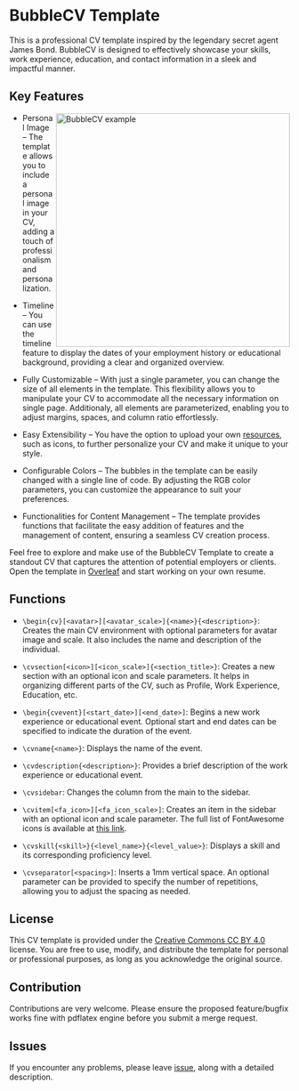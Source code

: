 # BubbleCV Template

This is a professional CV template inspired by the legendary secret agent James Bond.
BubbleCV is designed to effectively showcase your skills, work experience, education, and contact information in a sleek and impactful manner.

## Key Features

<img src="assets/BubbleCV.png" alt="BubbleCV example"  align="right" width="420" />

- Personal Image – The template allows you to include a personal image in your CV, adding a touch of professionalism and personalization.

- Timeline – You can use the timeline feature to display the dates of your employment history or educational background, providing a clear and organized overview.

- Fully Customizable – With just a single parameter, you can change the size of all elements in the template. This flexibility allows you to manipulate your CV to accommodate all the necessary information on single page. Additionaly, all elements are parameterized, enabling you to adjust margins, spaces, and column ratio effortlessly.

- Easy Extensibility – You have the option to upload your own [resources](resources/), such as icons, to further personalize your CV and make it unique to your style.

- Configurable Colors – The bubbles in the template can be easily changed with a single line of code. By adjusting the RGB color parameters, you can customize the appearance to suit your preferences.

- Functionalities for Content Management – The template provides functions that facilitate the easy addition of features and the management of content, ensuring a seamless CV creation process.

Feel free to explore and make use of the BubbleCV Template to create a standout CV that captures the attention of potential employers or clients.
Open the template in [Overleaf](https://www.overleaf.com/latex/templates/bubblecv/bcynnjktwqsx) and start working on your own resume.


## Functions

- `\begin{cv}[<avatar>][<avatar_scale>]{<name>}{<description>}`: Creates the main CV environment with optional parameters for avatar image and scale. It also includes the name and description of the individual.

- `\cvsection[<icon>][<icon_scale>]{<section_title>}`: Creates a new section with an optional icon and scale parameters. It helps in organizing different parts of the CV, such as Profile, Work Experience, Education, etc.

- `\begin{cvevent}[<start_date>][<end_date>]`: Begins a new work experience or educational event. Optional start and end dates can be specified to indicate the duration of the event.

- `\cvname{<name>}`: Displays the name of the event.

- `\cvdescription{<description>}`: Provides a brief description of the work experience or educational event.

- `\cvsidebar`: Changes the column from the main to the sidebar.

- `\cvitem[<fa_icon>][<fa_icon_scale>]`: Creates an item in the sidebar with an optional icon and scale parameter. The full list of FontAwesome icons is available at [this link](https://mirrors.ibiblio.org/CTAN/fonts/fontawesome/doc/fontawesome.pdf).

- `\cvskill{<skill>}{<level_name>}{<level_value>}`: Displays a skill and its corresponding proficiency level.

- `\cvseparator[<spacing>]`: Inserts a 1mm vertical space. An optional parameter can be provided to specify the number of repetitions, allowing you to adjust the spacing as needed.


## License

This CV template is provided under the [Creative Commons CC BY 4.0](LICENSE) license. You are free to use, modify, and distribute the template for personal or professional purposes, as long as you acknowledge the original source.


## Contribution

Contributions are very welcome.
Please ensure the proposed feature/bugfix works fine with pdflatex engine before you submit a merge request.


## Issues

If you encounter any problems, please leave [issue](../../issues/new), along with a detailed description.
